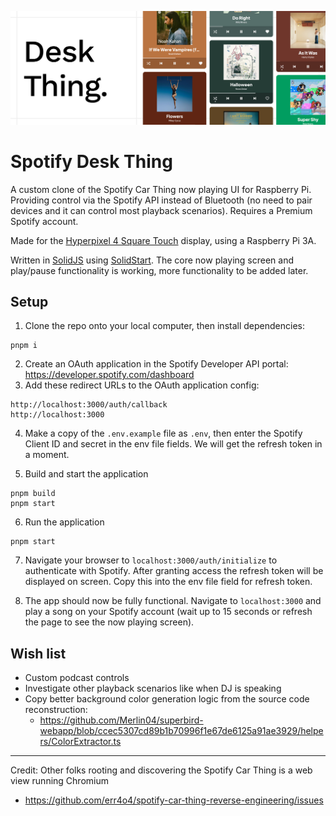![Screenshot of Spotify Desk Thing now playing UI](/readme-thumbnail.jpg?raw=true)

# Spotify Desk Thing

A custom clone of the Spotify Car Thing now playing UI for Raspberry Pi. Providing control via the Spotify API instead of Bluetooth (no need to pair devices and it can control most playback scenarios). Requires a Premium Spotify account. 

Made for the [Hyperpixel 4 Square Touch](https://shop.pimoroni.com/products/hyperpixel-4-square?variant=30138251444307) display, using a Raspberry Pi 3A. 

Written in [SolidJS](https://www.solidjs.com) using [SolidStart](https://start.solidjs.com/getting-started/what-is-solidstart). The core now playing screen and play/pause functionality is working, more functionality to be added later.

## Setup

1. Clone the repo onto your local computer, then install dependencies:

```
pnpm i
```

2. Create an OAuth application in the Spotify Developer API portal: https://developer.spotify.com/dashboard
3. Add these redirect URLs to the OAuth application config:

```
http://localhost:3000/auth/callback
http://localhost:3000
```

4. Make a copy of the `.env.example` file as `.env`, then enter the Spotify Client ID and secret in the env file fields. We will get the refresh token in a moment.

5. Build and start the application

```
pnpm build
pnpm start
```

6. Run the application

```
pnpm start
```

7. Navigate your browser to `localhost:3000/auth/initialize` to authenticate with Spotify. After granting access the refresh token will be displayed on screen. Copy this into the env file field for refresh token.

8. The app should now be fully functional. Navigate to `localhost:3000` and play a song on your Spotify account (wait up to 15 seconds or refresh the page to see the now playing screen).

## Wish list 

- Custom podcast controls
- Investigate other playback scenarios like when DJ is speaking
- Copy better background color generation logic from the source code reconstruction:
  - https://github.com/Merlin04/superbird-webapp/blob/ccec5307cd89b1b70996f1e67de6125a91ae3929/helpers/ColorExtractor.ts

---

Credit: Other folks rooting and discovering the Spotify Car Thing is a web view running Chromium

- https://github.com/err4o4/spotify-car-thing-reverse-engineering/issues